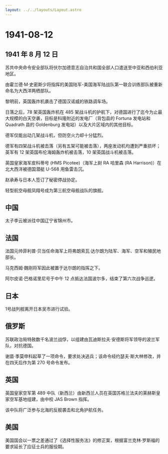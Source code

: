 ```yaml
---
layout: ../../layouts/Layout.astro
---
```


# 1941-08-12

## 1941 年 8 月 12 日

苏共中央命令安全部队将伏尔加德意志自治共和国全部人口遣送至中亚和西伯利亚地区。

由霍兰德·M·史密斯少将指挥的美国陆军-美国海军陆战队第一联合训练部队被重新命名为大西洋两栖部队。

黎明前，英国轰炸机袭击了德国汉诺威的铁路调车场。

日落之后，78 架英国轰炸机在 485
架战斗机的护航下，对德国进行了迄今为止最大规模的白天空袭，目标是科隆附近的发电厂（背包县的
Fortuna 发电站和 Quadrath 县的 Goldenburg
发电站）以及大片区域内的其他目标。

德军仅能出动几架战斗机，但防空火力却十分猛烈。

德军有四架战斗机被击落（另有五架可能被击落），两座发动机均遭到严重损坏；英军有
12 架英国布伦海姆轰炸机被击落，10 架英国战斗机被击落。

英国皇家海军皮科蒂号 (HMS Picotee)（海军上尉 RA 哈里森 (RA
Harrison)）在北大西洋被德国潜艇 U-568 用鱼雷击沉。

赵承寿与日本人签订了秘密停战协定。

轻型航空母舰凤翔号成为第三航空母舰战队的旗舰。

## 中国

太子李云被派往中国辽宁省锦州市。

## 法国

法国元帅菲利普·贝当任命海军上将弗朗索瓦·达尔朗为陆军、海军、空军和殖民地部长。

马克西姆·魏刚将军因此被置于达尔朗的指挥之下。

阿尔皮诺·巴格诺里尼号于中午 12 点抵达法国波尔多，结束了第六次战争巡逻。

## 日本

1号战列舰离开日本吴市进行试验。

## 俄罗斯

苏联政治局特赦数千名波兰战俘，以组建由瓦迪斯拉夫·安德斯将军领导的波兰军队，对抗德国。

谢苗·季莫申科起草了一项命令，要求处决逃兵；该命令经约瑟夫·斯大林修改，并在四天后作为第
270 号命令发布。

## 英国

英国皇家空军第 489
中队（新西兰）由新西兰人员在英国苏格兰法夫的莱赫斯皇家空军基地组建，由中校
JAS Brown 指挥。

该中队将广泛参与北海的反舰袭击和北角护航任务。

## 美国

美国国会以一票之差通过了《选择性服务法》的修正案，根据富兰克林·罗斯福的要求延长了应征士兵的服役期。